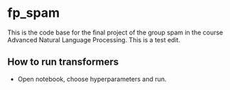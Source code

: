 # fp_spam

This is the code base for the final project of the group spam in the course Advanced Natural Language Processing. 
This is a test edit.

## How to run transformers
 - Open notebook, choose hyperparameters and run.
